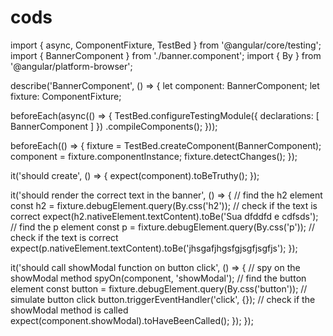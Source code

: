 # cods

import { async, ComponentFixture, TestBed } from '@angular/core/testing';
import { BannerComponent } from './banner.component';
import { By } from '@angular/platform-browser';

describe('BannerComponent', () => {
  let component: BannerComponent;
  let fixture: ComponentFixture<BannerComponent>;

  beforeEach(async(() => {
    TestBed.configureTestingModule({
      declarations: [ BannerComponent ]
    })
    .compileComponents();
  }));

  beforeEach(() => {
    fixture = TestBed.createComponent(BannerComponent);
    component = fixture.componentInstance;
    fixture.detectChanges();
  });

  it('should create', () => {
    expect(component).toBeTruthy();
  });

  it('should render the correct text in the banner', () => {
    // find the h2 element
    const h2 = fixture.debugElement.query(By.css('h2'));
    // check if the text is correct
    expect(h2.nativeElement.textContent).toBe('Sua dfddfd e cdfsds');
    // find the p element
    const p = fixture.debugElement.query(By.css('p'));
    // check if the text is correct
    expect(p.nativeElement.textContent).toBe('jhsgafjhgsfgjsgfjsgfjs');
  });

  it('should call showModal function on button click', () => {
    // spy on the showModal method
    spyOn(component, 'showModal');
    // find the button element
    const button = fixture.debugElement.query(By.css('button'));
    // simulate button click
    button.triggerEventHandler('click', {});
    // check if the showModal method is called
    expect(component.showModal).toHaveBeenCalled();
  });
});
